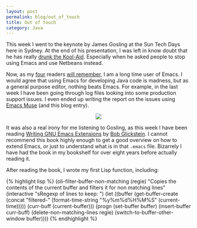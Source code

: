 ```yaml
---
layout: post
permalink: blog/out_of_touch
title: Out of touch
category: Java
---
```


<p class="first">
This week I went to the keynote by James Gosling at the Sun Tech Days here in Sydney. At the end of his presentation, I was left in know doubt that he has really <a href="http://en.wikipedia.org/wiki/Kool-Aid#.22Drinking_the_Kool-Aid.22">drunk the Kool-Aid</a>. Especially when he asked people to stop using Emacs and use Netbeans instead.

</p>
<p>
Now, as my <a href="../lego_animated_death_star_canteen/#comment-1741330742">four</a> readers <a href="../i_still_use_emacs_over/">will remember</a>, I am a long time user of Emacs. I would agree that using Emacs for developing Java code is madness, but as a general purpose editor, nothing beats Emacs. For example, in the last week I have been going through log files looking into some production support issues. I even ended up writing the report on the issues using <a href="http://mwolson.org/projects/EmacsMuse.html">Emacs Muse</a> (and this blog entry).

<p style="text-align: center;">
<a href="http://shop.oreilly.com/product/9781565922617.do?sortby=publicationDate"><img src="http://akamaicovers.oreilly.com/images/9781565922617/cat.gif"/></a>

</p>
<p>
It was also a real irony for me listening to Gosling, as this week I have been reading <a href="http://www.oreilly.com/catalog/gnuext/">Writing GNU Emacs Extensions</a> by <a href="http://www.oreillynet.com/pub/au/700">Bob Glickstein</a>. I cannot recommend this book highly enough to get a good overview on how to extend Emacs, or just to understand what is in that <code>.emacs</code> file. Bizarrely I have had the book in my bookshelf for over eight years before actually reading it.

</p>
<p>
After reading the book, I wrote my first Lisp function, including:

</p>
{% highlight lisp %}
(oli-filter-buffer-non-matching (regie)
  "Copies the contents of the current buffer and filters it for non matching lines"
  (interactive "sRegexp of lines to keep: ")
  (let ((buffer (get-buffer-create (concat "filtered-"
                                           (format-time-string "%y%m%d%H%M%S"
                                                               (current-time)))))
        (curr-buff (current-buffer)))
    (progn
      (set-buffer buffer)
      (insert-buffer curr-buff)
      (delete-non-matching-lines regie)
      (switch-to-buffer-other-window buffer))))
{% endhighlight %}
